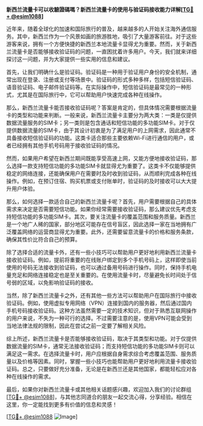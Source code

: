**新西兰流量卡可以收驗證碼嗎？新西兰流量卡的使用与验证码接收能力详解[[TG💪+ @esim1088](https://t.me/s/esim1088)]**

近年来，随着全球化的加速和国际旅行的普及，越来越多的人开始关注海外通信服务。其中，新西兰作为一个风景如画的旅游胜地，吸引了大量游客前往。对于这些游客来说，拥有一个方便快捷的新西兰本地流量卡显得尤为重要。然而，关于新西兰流量卡是否能够接收验证码的问题，一直困扰着许多用户。今天，我们就来详细探讨这一问题，并为大家提供一些实用的信息和建议。

首先，让我们明确什么是验证码。验证码是一种用于验证用户身份的安全机制，通常出现在登录、注册或支付等场景中。验证码的形式多种多样，包括短信验证码、语音验证码、电子邮件验证码等。在实际操作中，短信验证码是最常见的一种形式，尤其是在国际旅行中，它可以帮助用户快速完成各种在线操作。

那么，新西兰流量卡能否接收验证码呢？答案是肯定的，但具体情况需要根据流量卡的类型和功能来判断。一般来说，新西兰流量卡主要分为两大类：一类是仅提供数据流量服务的SIM卡；另一类则是包含通话和短信功能的多功能SIM卡。对于仅提供数据流量的SIM卡，由于其设计初衷是为了满足用户的上网需求，因此通常不具备接收短信验证码的功能。这类卡适合那些主要依赖Wi-Fi进行通信的用户，或者已经拥有其他手机号码用于接收验证码的情况。

然而，如果用户希望在新西兰期间既能享受高速上网，又能方便地接收验证码，那么选择一款支持短信功能的多功能SIM卡就显得尤为重要了。这类卡不仅能够提供稳定的网络连接，还能确保用户在需要时及时收到验证码，从而顺利完成各种在线操作。例如，在预订住宿、购买机票或支付账单时，验证码的及时接收可以大大提升用户体验。

那么，如何选择一款适合自己的新西兰流量卡呢？首先，用户需要根据自己的具体需求来决定是否需要短信功能。如果你经常需要接收验证码，那么建议优先考虑支持短信功能的多功能SIM卡。其次，要关注流量卡的覆盖范围和服务质量。新西兰是一个地广人稀的国家，部分地区可能存在信号盲区，因此选择一家在当地拥有广泛覆盖网络的运营商显得尤为重要。此外，还需要留意流量卡的价格和服务条款，确保其性价比符合自己的预算。

除了选择合适的流量卡外，还有一些小技巧可以帮助用户更好地利用新西兰流量卡接收验证码。例如，提前将重要的在线账户绑定到多个手机号码上，这样即使当前使用的号码无法接收到验证码，也可以通过备用号码进行操作。同时，保持手机电量充足和网络连接稳定也是至关重要的。在使用流量卡时，尽量避免长时间处于信号弱的区域，以免影响验证码的接收。

当然，除了新西兰流量卡之外，还有其他一些方法可以帮助用户在国际旅行中接收验证码。例如，使用虚拟专用网络（VPN）连接到国内的服务器，然后通过国内手机号码接收验证码。这种方法虽然需要一定的技术知识，但对于熟悉互联网操作的用户来说，不失为一种可行的选择。不过需要注意的是，使用VPN可能会受到当地法律法规的限制，因此在尝试之前一定要了解相关风险。

综上所述，新西兰流量卡是否能够接收验证码，取决于其类型和功能。对于仅提供数据流量的SIM卡，通常无法接收验证码；而支持短信功能的多功能SIM卡则可以满足这一需求。在选择流量卡时，用户应根据自身需求综合考虑覆盖范围、服务质量以及价格等因素。同时，掌握一些小技巧也能帮助用户更好地利用流量卡接收验证码。总之，只要做好充分准备，无论是在新西兰还是其他国家，都能轻松应对各种在线操作的需求。

最后，如果你对新西兰流量卡或其他相关话题感兴趣，欢迎加入我们的讨论群组[[TG💪+ @esim1088](https://t.me/s/esim1088)]，与其他志同道合的朋友一起交流心得，分享经验。相信在这里，你一定能找到更多有价值的信息和灵感！

[[TG💪+ @esim1088](https://t.me/s/esim1088) ![Image](https://i.postimg.cc/4NQfJmqS/Snipaste-2025-05-13-00-14-12.png)]